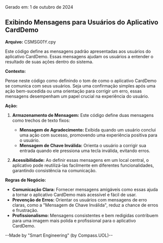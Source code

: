 Gerado em: 1 de outubro de 2024

##  Exibindo Mensagens para Usuários do Aplicativo CardDemo

**Arquivo:**  CSMSG01Y.cpy

Este código define as mensagens padrão apresentadas aos usuários do aplicativo CardDemo. Essas mensagens ajudam os usuários a entender o resultado de suas ações dentro do sistema.

**Contexto:**

Pense neste código como definindo o tom de como o aplicativo CardDemo se comunica com seus usuários. Seja uma confirmação simples após uma ação bem-sucedida ou uma orientação para corrigir um erro, essas mensagens desempenham um papel crucial na experiência do usuário.

**Ação:**

1. **Armazenamento de Mensagem:** Este código define duas mensagens como trechos de texto fixos:
    - **Mensagem de Agradecimento:** Exibida quando um usuário conclui uma ação com sucesso, promovendo uma experiência positiva para o usuário.
    - **Mensagem de Chave Inválida:** Orienta o usuário a corrigir sua entrada quando ele pressiona uma tecla inválida, evitando erros.

2. **Acessibilidade:** Ao definir essas mensagens em um local central, o aplicativo pode reutilizá-las facilmente em diferentes funcionalidades, garantindo consistência na comunicação.

**Regras de Negócio:**

* **Comunicação Clara:** Fornecer mensagens amigáveis como essas ajuda a tornar o aplicativo CardDemo mais acessível e fácil de usar.
* **Prevenção de Erros:** Orientar os usuários com mensagens de erro claras, como a "Mensagem de Chave Inválida", reduz a chance de erros e frustração.
* **Profissionalismo:** Mensagens consistentes e bem redigidas contribuem para uma imagem mais polida e profissional para o aplicativo CardDemo.

--Made by "Smart Engineering" (by Compass.UOL)--